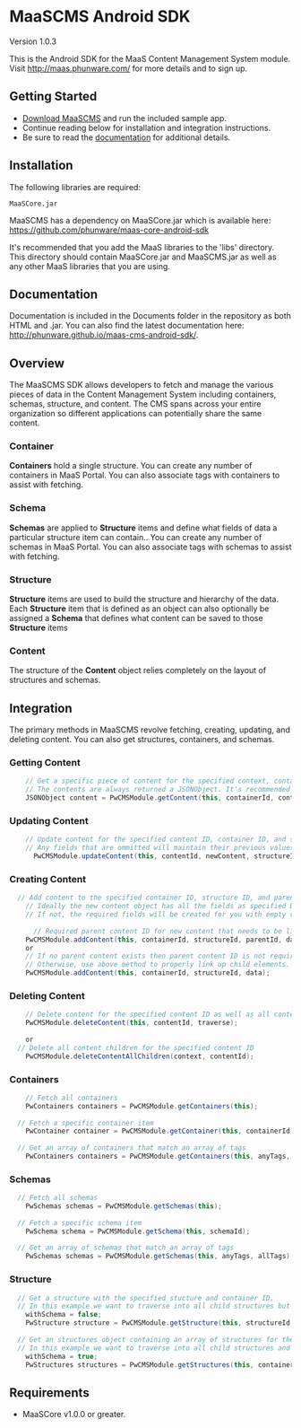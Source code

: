 MaaSCMS Android SDK
================

Version 1.0.3

This is the Android SDK for the MaaS Content Management System module. Visit http://maas.phunware.com/ for more details and to sign up.

Getting Started
---------------

- [Download MaaSCMS](https://github.com/phunware/maas-cms-android-sdk/archive/master.zip) and run the included sample app.
- Continue reading below for installation and integration instructions.
- Be sure to read the [documentation](http://phunware.github.io/maas-cms-android-sdk/) for additional details.



Installation
------------

The following libraries are required:
````
MaaSCore.jar
````

MaaSCMS has a dependency on MaaSCore.jar which is available here: https://github.com/phunware/maas-core-android-sdk

It's recommended that you add the MaaS libraries to the 'libs' directory. This directory should contain MaaSCore.jar and MaaSCMS.jar  as well as any other MaaS libraries that you are using.



Documentation
------------

Documentation is included in the Documents folder in the repository as both HTML and .jar. You can also find the latest documentation here: http://phunware.github.io/maas-cms-android-sdk/.



Overview
-----------

The MaaSCMS SDK allows developers to fetch and manage the various pieces of data in the Content Management System including containers, schemas, structure, and content. The CMS spans across your entire organization so different applications can potentially share the same content.


### Container

**Containers** hold a single structure. You can create any number of containers in MaaS Portal. You can also associate tags with containers to assist with fetching.

### Schema

**Schemas** are applied to **Structure** items and define what fields of data a particular structure item can contain.. You can create any number of schemas in MaaS Portal. You can also associate tags with schemas to assist with fetching.

### Structure

**Structure** items are used to build the structure and hierarchy of the data. Each **Structure** item that is defined as an object can also optionally be assigned a **Schema** that defines what content can be saved to those **Structure** items

### Content

The structure of the **Content** object relies completely on the layout of structures and schemas.



Integration
-----------

The primary methods in MaaSCMS revolve fetching, creating, updating, and deleting content. You can also get structures, containers, and schemas.

### Getting Content

````java
	// Get a specific piece of content for the specified context, container ID, and content ID. 
	// The contents are always returned a JSONObject. It's recommended that you parse the JSONObject into a model object.
    JSONObject content = PwCMSModule.getContent(this, containerId, contentId);

````

### Updating Content

````java
	// Update content for the specified content ID, container ID, and structure ID. 
	// Any fields that are ommitted will maintain their previous values.
	  PwCMSModule.updateContent(this, contentId, newContent, structureId);
````

### Creating Content

````java
  // Add content to the specified container ID, structure ID, and parent content ID. 
	// Ideally the new content object has all the fields as specified by the structure and schema. 
	// If not, the required fields will be created for you with empty values.
	
	  // Required parent content ID for new content that needs to be link up to any dynamic children of a structure item. 
    PwCMSModule.addContent(this, containerId, structureId, parentId, data);
    or
    // If no parent content exists then parent content ID is not required. 
    // Otherwise, use above method to properly link up child elements.
    PwCMSModule.addContent(this, containerId, structureId, data);
````

### Deleting Content

````java
	// Delete content for the specified content ID as well as all content children
    PwCMSModule.deleteContent(this, contentId, traverse);   
    
    or
  // Delete all content children for the specified content ID
    PwCMSModule.deleteContentAllChildren(context, contentId);

````

### Containers

````java
	// Fetch all containers
    PwContainers containers = PwCMSModule.getContainers(this);
    
  // Fetch a specific container item
    PwContainer container = PwCMSModule.getContainer(this, containerId);
    
  // Get an array of containers that match an array of tags
    PwContainers containers = PwCMSModule.getContainers(this, anyTags, allTags);

````

### Schemas

````java
  // Fetch all schemas
    PwSchemas schemas = PwCMSModule.getSchemas(this);
    
  // Fetch a specific schema item
    PwSchema schema = PwCMSModule.getSchema(this, schemaId);
    
  // Get an array of schemas that match an array of tags
    PwSchemas schemas = PwCMSModule.getSchemas(this, anyTags, allTags);
````

### Structure

````java
  // Get a structure with the specified stucture and container ID. 
  // In this example we want to traverse into all child structures but not include schema.
    withSchema = false;
    PwStructure structure = PwCMSModule.getStructure(this, structureId, containerId, depth, withSchema);
    
  // Get an structures object containing an array of structures for the specified container ID. 
  // In this example we want to traverse into all child structures and include schema.
    withSchema = true;
    PwStructures structures = PwCMSModule.getStructures(this, containerId, depth, withSchema);
````



Requirements
------------

- MaaSCore v1.0.0 or greater.
